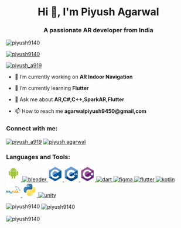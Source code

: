 <h1 align="center">Hi 👋, I'm Piyush Agarwal</h1>
<h3 align="center">A passionate AR developer from India</h3>

<p align="left"> <img src="https://komarev.com/ghpvc/?username=piyush9140&label=Profile%20views&color=0e75b6&style=flat" alt="piyush9140" /> </p>

<p align="left"> <a href="https://github.com/ryo-ma/github-profile-trophy"><img src="https://github-profile-trophy.vercel.app/?username=piyush9140" alt="piyush9140" /></a> </p>

<p align="left"> <a href="https://twitter.com/piyush_a919" target="blank"><img src="https://img.shields.io/twitter/follow/piyush_a919?logo=twitter&style=for-the-badge" alt="piyush_a919" /></a> </p>

- 🔭 I’m currently working on **AR Indoor Navigation**

- 🌱 I’m currently learning **Flutter**

- 💬 Ask me about **AR,C#,C++,SparkAR,Flutter**

- 📫 How to reach me **agarwalpiyush9450@gmail,com**

<h3 align="left">Connect with me:</h3>
<p align="left">
<a href="https://twitter.com/piyush_a919" target="blank"><img align="center" src="https://raw.githubusercontent.com/rahuldkjain/github-profile-readme-generator/master/src/images/icons/Social/twitter.svg" alt="piyush_a919" height="30" width="40" /></a>
<a href="https://linkedin.com/in/piyush agarwal" target="blank"><img align="center" src="https://raw.githubusercontent.com/rahuldkjain/github-profile-readme-generator/master/src/images/icons/Social/linked-in-alt.svg" alt="piyush agarwal" height="30" width="40" /></a>
</p>

<h3 align="left">Languages and Tools:</h3>
<p align="left"> <a href="https://developer.android.com" target="_blank" rel="noreferrer"> <img src="https://raw.githubusercontent.com/devicons/devicon/master/icons/android/android-original-wordmark.svg" alt="android" width="40" height="40"/> </a> <a href="https://www.blender.org/" target="_blank" rel="noreferrer"> <img src="https://download.blender.org/branding/community/blender_community_badge_white.svg" alt="blender" width="40" height="40"/> </a> <a href="https://www.cprogramming.com/" target="_blank" rel="noreferrer"> <img src="https://raw.githubusercontent.com/devicons/devicon/master/icons/c/c-original.svg" alt="c" width="40" height="40"/> </a> <a href="https://www.w3schools.com/cpp/" target="_blank" rel="noreferrer"> <img src="https://raw.githubusercontent.com/devicons/devicon/master/icons/cplusplus/cplusplus-original.svg" alt="cplusplus" width="40" height="40"/> </a> <a href="https://www.w3schools.com/cs/" target="_blank" rel="noreferrer"> <img src="https://raw.githubusercontent.com/devicons/devicon/master/icons/csharp/csharp-original.svg" alt="csharp" width="40" height="40"/> </a> <a href="https://dart.dev" target="_blank" rel="noreferrer"> <img src="https://www.vectorlogo.zone/logos/dartlang/dartlang-icon.svg" alt="dart" width="40" height="40"/> </a> <a href="https://www.figma.com/" target="_blank" rel="noreferrer"> <img src="https://www.vectorlogo.zone/logos/figma/figma-icon.svg" alt="figma" width="40" height="40"/> </a> <a href="https://flutter.dev" target="_blank" rel="noreferrer"> <img src="https://www.vectorlogo.zone/logos/flutterio/flutterio-icon.svg" alt="flutter" width="40" height="40"/> </a> <a href="https://kotlinlang.org" target="_blank" rel="noreferrer"> <img src="https://www.vectorlogo.zone/logos/kotlinlang/kotlinlang-icon.svg" alt="kotlin" width="40" height="40"/> </a> <a href="https://www.mysql.com/" target="_blank" rel="noreferrer"> <img src="https://raw.githubusercontent.com/devicons/devicon/master/icons/mysql/mysql-original-wordmark.svg" alt="mysql" width="40" height="40"/> </a> <a href="https://www.python.org" target="_blank" rel="noreferrer"> <img src="https://raw.githubusercontent.com/devicons/devicon/master/icons/python/python-original.svg" alt="python" width="40" height="40"/> </a> <a href="https://unity.com/" target="_blank" rel="noreferrer"> <img src="https://www.vectorlogo.zone/logos/unity3d/unity3d-icon.svg" alt="unity" width="40" height="40"/> </a> </p>

<p><img align="left" src="https://github-readme-stats.vercel.app/api/top-langs?username=piyush9140&show_icons=true&locale=en&layout=compact" alt="piyush9140" /></p>

<p>&nbsp;<img align="center" src="https://github-readme-stats.vercel.app/api?username=piyush9140&show_icons=true&locale=en" alt="piyush9140" /></p>

<p><img align="center" src="https://github-readme-streak-stats.herokuapp.com/?user=piyush9140&" alt="piyush9140" /></p>
